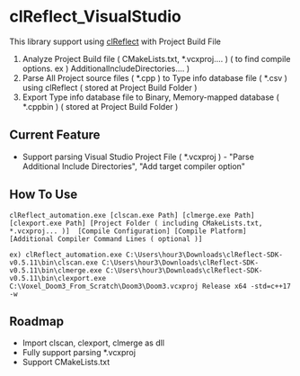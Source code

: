 # clReflect_VisualStudio

This library support using [clReflect](https://github.com/SungJJinKang/clReflect_automation) with Project Build File         

1. Analyze Project Build file ( CMakeLists.txt, *.vcxproj.... ) ( to find compile options. ex ) AdditionalIncludeDirectories.... )
2. Parse All Project source files ( *.cpp ) to Type info database file ( *.csv ) using clReflect ( stored at Project Build Folder )
3. Export Type info database file to Binary, Memory-mapped database ( *.cppbin )  ( stored at Project Build Folder )


## Current Feature

- Support parsing Visual Studio Project File ( *.vcxproj ) - "Parse Additional Include Directories", "Add target compiler option"

## How To Use


```
clReflect_automation.exe [clscan.exe Path] [clmerge.exe Path] [clexport.exe Path] [Project Folder ( including CMakeLists.txt, *.vcxproj... )]  [Compile Configuration] [Compile Platform] [Additional Compiler Command Lines ( optional )]                
```

```
ex) clReflect_automation.exe C:\Users\hour3\Downloads\clReflect-SDK-v0.5.11\bin\clscan.exe C:\Users\hour3\Downloads\clReflect-SDK-v0.5.11\bin\clmerge.exe C:\Users\hour3\Downloads\clReflect-SDK-v0.5.11\bin\clexport.exe C:\Voxel_Doom3_From_Scratch\Doom3\Doom3.vcxproj Release x64 -std=c++17 -w
```

## Roadmap

- Import clscan, clexport, clmerge as dll
- Fully support parsing *.vcxproj
- Support CMakeLists.txt

